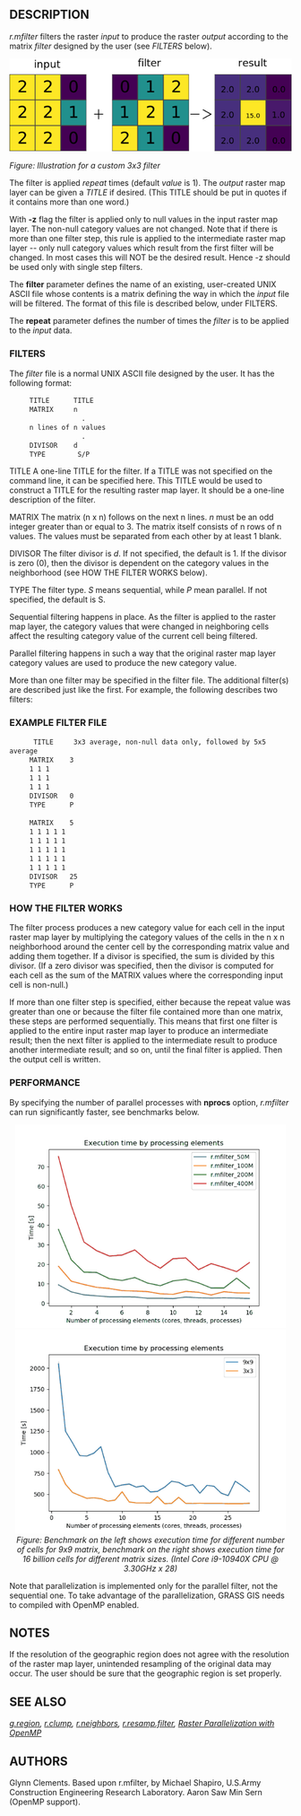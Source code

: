 ## DESCRIPTION

*r.mfilter* filters the raster *input* to produce the raster *output*
according to the matrix *filter* designed by the user (see *FILTERS*
below).

![](r_mfilter.png)

*Figure: Illustration for a custom 3x3 filter*

The filter is applied *repeat* times (default *value* is 1). The
*output* raster map layer can be given a *TITLE* if desired. (This TITLE
should be put in quotes if it contains more than one word.)

With **-z** flag the filter is applied only to null values in the input
raster map layer. The non-null category values are not changed. Note
that if there is more than one filter step, this rule is applied to the
intermediate raster map layer -- only null category values which result
from the first filter will be changed. In most cases this will NOT be
the desired result. Hence -z should be used only with single step
filters.

The **filter** parameter defines the name of an existing, user-created
UNIX ASCII file whose contents is a matrix defining the way in which the
*input* file will be filtered. The format of this file is described
below, under FILTERS.

The **repeat** parameter defines the number of times the *filter* is to
be applied to the *input* data.

### FILTERS

The *filter* file is a normal UNIX ASCII file designed by the user. It
has the following format:

```shell
     TITLE      TITLE
     MATRIX     n
                  .
     n lines of n values
                  .
     DIVISOR    d
     TYPE        S/P
```

TITLE
A one-line TITLE for the filter. If a TITLE was not specified on the
command line, it can be specified here. This TITLE would be used to
construct a TITLE for the resulting raster map layer. It should be a
one-line description of the filter.

MATRIX
The matrix (n x n) follows on the next n lines. *n* must be an odd
integer greater than or equal to 3. The matrix itself consists of n rows
of n values. The values must be separated from each other by at least 1
blank.

DIVISOR
The filter divisor is *d*. If not specified, the default is 1. If the
divisor is zero (0), then the divisor is dependent on the category
values in the neighborhood (see HOW THE FILTER WORKS below).

TYPE
The filter type. *S* means sequential, while *P* mean parallel. If not
specified, the default is S.

Sequential filtering happens in place. As the filter is applied to the
raster map layer, the category values that were changed in neighboring
cells affect the resulting category value of the current cell being
filtered.

Parallel filtering happens in such a way that the original raster map
layer category values are used to produce the new category value.

More than one filter may be specified in the filter file. The additional
filter(s) are described just like the first. For example, the following
describes two filters:

### EXAMPLE FILTER FILE

```shell
      TITLE     3x3 average, non-null data only, followed by 5x5 average
     MATRIX    3
     1 1 1
     1 1 1
     1 1 1
     DIVISOR   0
     TYPE      P

     MATRIX    5
     1 1 1 1 1
     1 1 1 1 1
     1 1 1 1 1
     1 1 1 1 1
     1 1 1 1 1
     DIVISOR   25
     TYPE      P
```

### HOW THE FILTER WORKS

The filter process produces a new category value for each cell in the
input raster map layer by multiplying the category values of the cells
in the n x n neighborhood around the center cell by the corresponding
matrix value and adding them together. If a divisor is specified, the
sum is divided by this divisor. (If a zero divisor was specified, then
the divisor is computed for each cell as the sum of the MATRIX values
where the corresponding input cell is non-null.)

If more than one filter step is specified, either because the repeat
value was greater than one or because the filter file contained more
than one matrix, these steps are performed sequentially. This means that
first one filter is applied to the entire input raster map layer to
produce an intermediate result; then the next filter is applied to the
intermediate result to produce another intermediate result; and so on,
until the final filter is applied. Then the output cell is written.

### PERFORMANCE

By specifying the number of parallel processes with **nprocs** option,
*r.mfilter* can run significantly faster, see benchmarks below.

<div align="center" style="margin: 10px">

<img src="r_mfilter_benchmark_1.png" data-border="0"
alt="benchmark for number of cells" />
<img src="r_mfilter_benchmark_2.png" data-border="0"
alt="benchmark for window size" />
*Figure: Benchmark on the left shows execution time for different number
of cells for 9x9 matrix, benchmark on the right shows execution time for
16 billion cells for different matrix sizes. (Intel Core i9-10940X CPU @
3.30GHz x 28)*

</div>

Note that parallelization is implemented only for the parallel filter,
not the sequential one. To take advantage of the parallelization, GRASS
GIS needs to compiled with OpenMP enabled.

## NOTES

If the resolution of the geographic region does not agree with the
resolution of the raster map layer, unintended resampling of the
original data may occur. The user should be sure that the geographic
region is set properly.

## SEE ALSO

*[g.region](g.region.md), [r.clump](r.clump.md),
[r.neighbors](r.neighbors.md), [r.resamp.filter](r.resamp.filter.md),
[Raster Parallelization with
OpenMP](https://grasswiki.osgeo.org/wiki/Raster_Parallelization_with_OpenMP)*

## AUTHORS

Glynn Clements. Based upon r.mfilter, by Michael Shapiro, U.S.Army
Construction Engineering Research Laboratory.
Aaron Saw Min Sern (OpenMP support).
